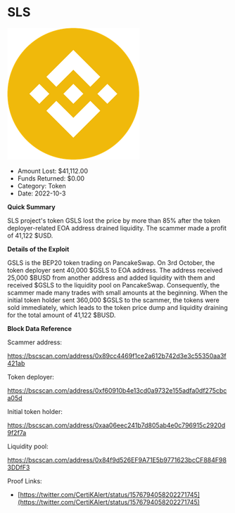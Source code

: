 # SLS
![SLS](/rektimages/SLS.png)
- Amount Lost: $41,112.00
- Funds Returned: $0.00
- Category: Token
- Date: 2022-10-3

**Quick Summary**

SLS project's token GSLS lost the price by more than 85% after the token deployer-related EOA address drained liquidity. The scammer made a profit of 41,122 $USD.

  


 **Details of the Exploit**

GSLS is the BEP20 token trading on PancakeSwap. On 3rd October, the token deployer sent 40,000 $GSLS to EOA address. The address received 25,000 $BUSD from another address and added liquidity with them and received $GSLS to the liquidity pool on PancakeSwap. Consequently, the scammer made many trades with small amounts at the beginning. When the initial token holder sent 360,000 $GSLS to the scammer, the tokens were sold immediately, which leads to the token price dump and liquidity draining for the total amount of 41,122 $BUSD.

  


 **Block Data Reference**

Scammer address:

https://bscscan.com/address/0x89cc4469f1ce2a612b742d3e3c55350aa3f421ab

Token deployer:

https://bscscan.com/address/0xf60910b4e13cd0a9732e155adfa0df275cbca05d

Initial token holder:

https://bscscan.com/address/0xaa06eec241b7d805ab4e0c796915c2920d9f2f7a

  


Liquidity pool:

https://bscscan.com/address/0x84f9d526EF9A71E5b9771623bcCF884F983DDfF3


Proof Links:
- [https://twitter.com/CertiKAlert/status/1576794058202271745](https://twitter.com/CertiKAlert/status/1576794058202271745)


